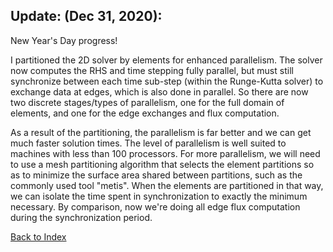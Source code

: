 ## Update: (Dec 31, 2020):

New Year's Day progress!

I partitioned the 2D solver by elements for enhanced parallelism. The solver now computes the RHS and time stepping fully
parallel, but must still synchronize between each time sub-step (within the Runge-Kutta solver) to exchange data at edges,
which is also done in parallel. So there are now two discrete stages/types of parallelism, one for the full domain of
elements, and one for the edge exchanges and flux computation.

As a result of the partitioning, the parallelism is far better and we can get much faster solution times. The level of
parallelism is well suited to machines with less than 100 processors. For more parallelism, we will need to use a mesh
partitioning algorithm that selects the element partitions so as to minimize the surface area shared between partitions, such
as the commonly used tool "metis". When the elements are partitioned in that way, we can isolate the time spent in
synchronization to exactly the minimum necessary. By comparison, now we're doing all edge flux computation during the
synchronization period.


[Back to Index](../NOTES_Index.md)
